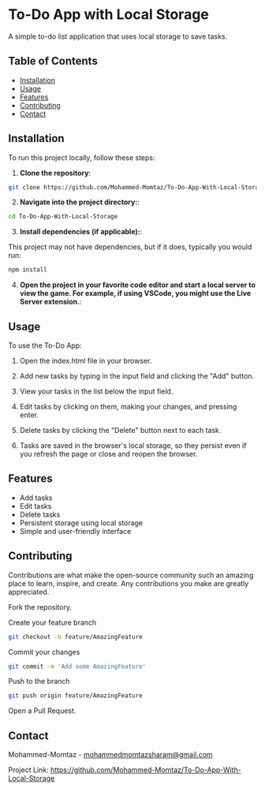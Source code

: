 # To-Do App with Local Storage

A simple to-do list application that uses local storage to save tasks.

## Table of Contents

- [Installation](#installation)
- [Usage](#usage)
- [Features](#features)
- [Contributing](#contributing)
- [Contact](#contact)

## Installation

To run this project locally, follow these steps:

1. **Clone the repository**:

```bash
git clone https://github.com/Mohammed-Momtaz/To-Do-App-With-Local-Storage
```

2. **Navigate into the project directory:**:

```bash
cd To-Do-App-With-Local-Storage
```

3. **Install dependencies (if applicable):**:

This project may not have dependencies, but if it does, typically you would run:

```bash
npm install
```

4. **Open the project in your favorite code editor and start a local server to view the game. For example, if using VSCode, you might use the Live Server extension.**:

## Usage

To use the To-Do App:

1. Open the index.html file in your browser.
  
2. Add new tasks by typing in the input field and clicking the "Add" button.
  
3. View your tasks in the list below the input field.
  
4. Edit tasks by clicking on them, making your changes, and pressing enter.

5. Delete tasks by clicking the "Delete" button next to each task.

6. Tasks are saved in the browser's local storage, so they persist even if you refresh the page or close and reopen the browser.

## Features

- Add tasks
- Edit tasks
- Delete tasks
- Persistent storage using local storage
- Simple and user-friendly interface

## Contributing

Contributions are what make the open-source community such an amazing place to learn, inspire, and create. Any contributions you make are greatly appreciated.

Fork the repository.

Create your feature branch
```bash
git checkout -b feature/AmazingFeature
```

Commit your changes
```bash
git commit -m 'Add some AmazingFeature'
```

Push to the branch
```bash
git push origin feature/AmazingFeature
```

Open a Pull Request.

## Contact

Mohammed-Momtaz - mohammedmomtazsharam@gmail.com

Project Link: https://github.com/Mohammed-Momtaz/To-Do-App-With-Local-Storage
